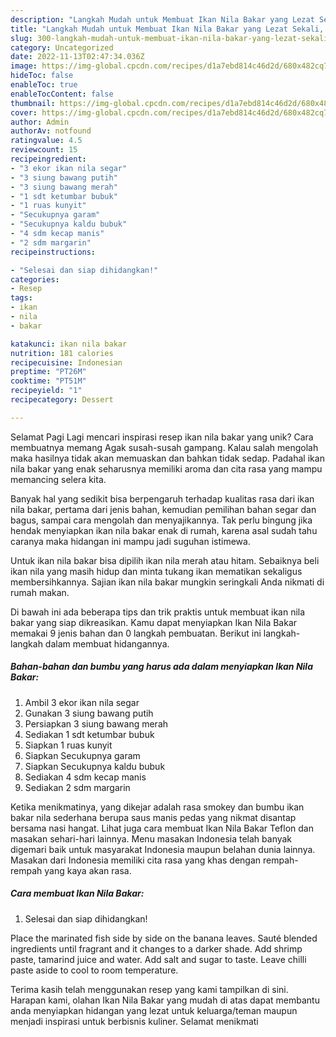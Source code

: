 ```yaml
---
description: "Langkah Mudah untuk Membuat Ikan Nila Bakar yang Lezat Sekali, Mantap"
title: "Langkah Mudah untuk Membuat Ikan Nila Bakar yang Lezat Sekali, Mantap"
slug: 300-langkah-mudah-untuk-membuat-ikan-nila-bakar-yang-lezat-sekali-mantap
category: Uncategorized
date: 2022-11-13T02:47:34.036Z
image: https://img-global.cpcdn.com/recipes/d1a7ebd814c46d2d/680x482cq70/ikan-nila-bakar-foto-resep-utama.jpg
hideToc: false
enableToc: true
enableTocContent: false
thumbnail: https://img-global.cpcdn.com/recipes/d1a7ebd814c46d2d/680x482cq70/ikan-nila-bakar-foto-resep-utama.jpg
cover: https://img-global.cpcdn.com/recipes/d1a7ebd814c46d2d/680x482cq70/ikan-nila-bakar-foto-resep-utama.jpg
author: Admin
authorAv: notfound
ratingvalue: 4.5
reviewcount: 15
recipeingredient:
- "3 ekor ikan nila segar"
- "3 siung bawang putih"
- "3 siung bawang merah"
- "1 sdt ketumbar bubuk"
- "1 ruas kunyit"
- "Secukupnya garam"
- "Secukupnya kaldu bubuk"
- "4 sdm kecap manis"
- "2 sdm margarin"
recipeinstructions:

- "Selesai dan siap dihidangkan!"
categories:
- Resep
tags:
- ikan
- nila
- bakar

katakunci: ikan nila bakar 
nutrition: 181 calories
recipecuisine: Indonesian
preptime: "PT26M"
cooktime: "PT51M"
recipeyield: "1"
recipecategory: Dessert

---
```



Selamat Pagi Lagi mencari inspirasi resep ikan nila bakar yang unik? Cara membuatnya memang Agak susah-susah gampang. Kalau salah mengolah maka hasilnya tidak akan memuaskan dan bahkan tidak sedap. Padahal ikan nila bakar yang enak seharusnya memiliki aroma dan cita rasa yang mampu memancing selera kita.


Banyak hal yang sedikit bisa berpengaruh terhadap kualitas rasa dari ikan nila bakar, pertama dari jenis bahan, kemudian pemilihan bahan segar dan bagus, sampai cara mengolah dan menyajikannya. Tak perlu bingung jika hendak menyiapkan ikan nila bakar enak di rumah, karena asal sudah tahu caranya maka hidangan ini mampu jadi suguhan istimewa.

Untuk ikan nila bakar bisa dipilih ikan nila merah atau hitam. Sebaiknya beli ikan nila yang masih hidup dan minta tukang ikan mematikan sekaligus membersihkannya. Sajian ikan nila bakar mungkin seringkali Anda nikmati di rumah makan.


Di bawah ini ada beberapa tips dan trik praktis untuk membuat ikan nila bakar yang siap dikreasikan. Kamu dapat menyiapkan Ikan Nila Bakar memakai 9 jenis bahan dan 0 langkah pembuatan. Berikut ini langkah-langkah dalam membuat hidangannya.

<!--inarticleads1-->

##### Bahan-bahan dan bumbu yang harus ada dalam menyiapkan Ikan Nila Bakar:

1. Ambil 3 ekor ikan nila segar
1. Gunakan 3 siung bawang putih
1. Persiapkan 3 siung bawang merah
1. Sediakan 1 sdt ketumbar bubuk
1. Siapkan 1 ruas kunyit
1. Siapkan Secukupnya garam
1. Siapkan Secukupnya kaldu bubuk
1. Sediakan 4 sdm kecap manis
1. Sediakan 2 sdm margarin


Ketika menikmatinya, yang dikejar adalah rasa smokey dan bumbu ikan bakar nila sederhana berupa saus manis pedas yang nikmat disantap bersama nasi hangat. Lihat juga cara membuat Ikan Nila Bakar Teflon dan masakan sehari-hari lainnya. Menu masakan Indonesia telah banyak digemari baik untuk masyarakat Indonesia maupun belahan dunia lainnya. Masakan dari Indonesia memiliki cita rasa yang khas dengan rempah-rempah yang kaya akan rasa. 

<!--inarticleads2-->

##### Cara membuat Ikan Nila Bakar:


1. Selesai dan siap dihidangkan!

Place the marinated fish side by side on the banana leaves. Sauté blended ingredients until fragrant and it changes to a darker shade. Add shrimp paste, tamarind juice and water. Add salt and sugar to taste. Leave chilli paste aside to cool to room temperature. 

Terima kasih telah menggunakan resep yang kami tampilkan di sini. Harapan kami, olahan Ikan Nila Bakar yang mudah di atas dapat membantu anda menyiapkan hidangan yang lezat untuk keluarga/teman maupun menjadi inspirasi untuk berbisnis kuliner. Selamat menikmati
